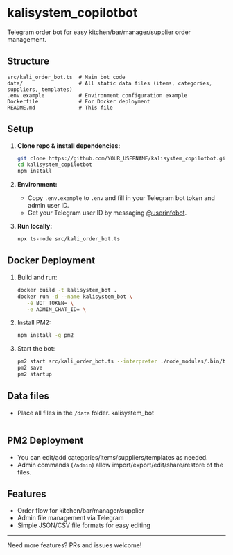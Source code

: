 # kalisystem_copilotbot

Telegram order bot for easy kitchen/bar/manager/supplier order management.

## Structure

```
src/kali_order_bot.ts  # Main bot code
data/                  # All static data files (items, categories, suppliers, templates)
.env.example           # Environment configuration example
Dockerfile             # For Docker deployment
README.md              # This file
```

## Setup

1. **Clone repo & install dependencies:**
   ```sh
   git clone https://github.com/YOUR_USERNAME/kalisystem_copilotbot.git
   cd kalisystem_copilotbot
   npm install
   ```

2. **Environment:**
   - Copy `.env.example` to `.env` and fill in your Telegram bot token and admin user ID.
   - Get your Telegram user ID by messaging [@userinfobot](https://t.me/userinfobot).

3. **Run locally:**
   ```sh
   npx ts-node src/kali_order_bot.ts
   ```

## Docker Deployment

1. Build and run:
   ```sh
   docker build -t kalisystem_bot .
   docker run -d --name kalisystem_bot \
      -e BOT_TOKEN= \
      -e ADMIN_CHAT_ID= \

1. Install PM2:
   ```sh
   npm install -g pm2
   ```
2. Start the bot:
   ```sh
   pm2 start src/kali_order_bot.ts --interpreter ./node_modules/.bin/ts-node --name kalisystem_bot
   pm2 save
   pm2 startup
   ```

## Data files

- Place all files in the `/data` folder.
      kalisystem_bot
   ```

## PM2 Deployment
- You can edit/add categories/items/suppliers/templates as needed.
- Admin commands (`/admin`) allow import/export/edit/share/restore of the files.

## Features

- Order flow for kitchen/bar/manager/supplier
- Admin file management via Telegram
- Simple JSON/CSV file formats for easy editing

---

Need more features? PRs and issues welcome!